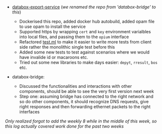 - [databox-export-service][1] (*we renamed the repo from 'databox-bridge' to this*)
  - Dockerised this repo, added docker hub autobuild, added opam file to use opam to install the service
  - Supported https by wrapping `cert` and `key` environment varialbles into local files, and passing them to the `opium` interface
  - Refactored [test.ml](../blob/master/test/test.ml) to make it easier to write more tests from client side rather the monolithic single test before this
  - Added some new tests to test against scenarios where we would have invalide id or macaroons etc.
  - Tried out some new libraries to make days easier: `depyt`, `rresult`, `bos` etc.

- databox-bridge:
  - Discussed the functionalities and interactions with other components, should be able to see the very first version next week
  - Step one: assuming bridge has connected to the right network and so do other components, it should recognize DNS requests, give right responses and then forwarding ethernet packets to the right interfaces

*Only realized forgot to add the weekly 8 while in the middle of this week, so this log actually covered work done for the past two weeks*

[1]: https://github.com/me-box/databox-export-service.git
